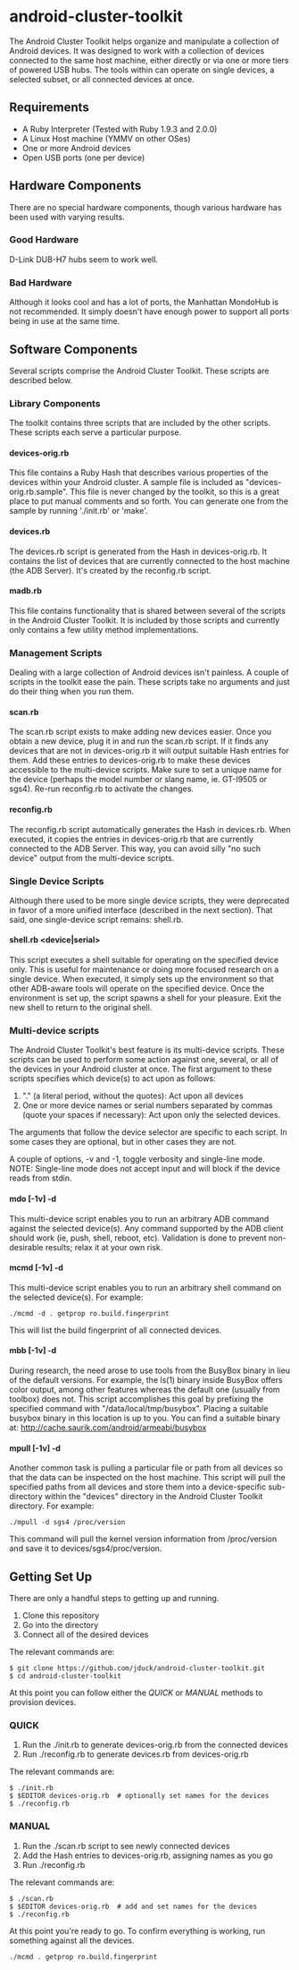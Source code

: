 android-cluster-toolkit
=======================

The Android Cluster Toolkit helps organize and manipulate a collection of Android devices. It was designed to work with a collection of devices connected to the same host machine, either directly or via one or more tiers of powered USB hubs. The tools within can operate on single devices, a selected subset, or all connected devices at once.

## Requirements

 - A Ruby Interpreter (Tested with Ruby 1.9.3 and 2.0.0)
 - A Linux Host machine (YMMV on other OSes)
 - One or more Android devices
 - Open USB ports (one per device)

## Hardware Components

There are no special hardware components, though various hardware has been used with varying results.

### Good Hardware
D-Link DUB-H7 hubs seem to work well. 

### Bad Hardware
Although it looks cool and has a lot of ports, the Manhattan MondoHub is not recommended. It simply doesn't have enough power to support all ports being in use at the same time.

## Software Components

Several scripts comprise the Android Cluster Toolkit. These scripts are described below.

### Library Components

The toolkit contains three scripts that are included by the other scripts. These scripts each serve a particular purpose.

#### devices-orig.rb

This file contains a Ruby Hash that describes various properties of the devices within your Android cluster. A sample file is included as "devices-orig.rb.sample". This file is never changed by the toolkit, so this is a great place to put manual comments and so forth. You can generate one from the sample by running './init.rb' or 'make'.

#### devices.rb

The devices.rb script is generated from the Hash in devices-orig.rb. It contains the list of devices that are currently connected to the host machine (the ADB Server). It's created by the reconfig.rb script.

#### madb.rb

This file contains functionality that is shared between several of the scripts in the Android Cluster Toolkit. It is included by those scripts and currently only contains a few utility method implementations.

### Management Scripts

Dealing with a large collection of Android devices isn't painless. A couple of scripts in the toolkit ease the pain. These scripts take no arguments and just do their thing when you run them.

#### scan.rb

The scan.rb script exists to make adding new devices easier. Once you obtain a new device, plug it in and run the scan.rb script. If it finds any devices that are not in devices-orig.rb it will output suitable Hash entries for them. Add these entries to devices-orig.rb to make these devices accessible to the multi-device scripts. Make sure to set a unique name for the device (perhaps the model number or slang name, ie. GT-I9505 or sgs4). Re-run reconfig.rb to activate the changes.

#### reconfig.rb

The reconfig.rb script automatically generates the Hash in devices.rb. When executed, it copies the entries in devices-orig.rb that are currently connected to the ADB Server. This way, you can avoid silly "no such device" output from the multi-device scripts.

### Single Device Scripts

Although there used to be more single device scripts, they were deprecated in favor of a more unified interface (described in the next section). That said, one single-device script remains: shell.rb.

#### shell.rb <device|serial>

This script executes a shell suitable for operating on the specified device only. This is useful for maintenance or doing more focused research on a single device. When executed, it simply sets up the environment so that other ADB-aware tools will operate on the specified device. Once the environment is set up, the script spawns a shell for your pleasure. Exit the new shell to return to the original shell.

### Multi-device scripts

The Android Cluster Toolkit's best feature is its multi-device scripts. These scripts can be used to perform some action against one, several, or all of the devices in your Android cluster at once. The first argument to these scripts specifies which device(s) to act upon as follows:

1. "." (a literal period, without the quotes): Act upon all devices
2. One or more device names or serial numbers separated by commas (quote your spaces if necessary): Act upon only the selected devices.

The arguments that follow the device selector are specific to each script. In some cases they are optional, but in other cases they are not.

A couple of options, -v and -1, toggle verbosity and single-line mode. NOTE: Single-line mode does not accept input and will block if the device reads from stdin.

#### mdo [-1v] -d <device selector> <adb args>

This multi-device script enables you to run an arbitrary ADB command against the selected device(s). Any command supported by the ADB client should work (ie, push, shell, reboot, etc). Validation is done to prevent non-desirable results; relax it at your own risk.

#### mcmd [-1v] -d <device selector> <command and args>

This multi-device script enables you to run an arbitrary shell command on the selected device(s). For example:

<code>./mcmd -d . getprop ro.build.fingerprint</code>

This will list the build fingerprint of all connected devices.

#### mbb [-1v] -d <device selector> <command and args>

During research, the need arose to use tools from the BusyBox binary in lieu of the default versions. For example, the ls(1) binary inside BusyBox offers color output, among other features whereas the default one (usually from toolbox) does not. This script accomplishes this goal by prefixing the specified command with "/data/local/tmp/busybox". Placing a suitable busybox binary in this location is up to you. You can find a suitable binary at: http://cache.saurik.com/android/armeabi/busybox

#### mpull [-1v] -d <device selector> <path to pull>

Another common task is pulling a particular file or path from all devices so that the data can be inspected on the host machine. This script will pull the specified paths from all devices and store them into a device-specific sub-directory within the "devices" directory in the Android Cluster Toolkit directory. For example:

<code>./mpull -d sgs4 /proc/version</code>

This command will pull the kernel version information from /proc/version and save it to devices/sgs4/proc/version.

## Getting Set Up

There are only a handful steps to getting up and running.

1. Clone this repository
2. Go into the directory
3. Connect all of the desired devices

The relevant commands are:

```
$ git clone https://github.com/jduck/android-cluster-toolkit.git
$ cd android-cluster-toolkit
```

At this point you can follow either the *QUICK* or *MANUAL* methods to provision devices.

### QUICK

1. Run the ./init.rb to generate devices-orig.rb from the connected devices
2. Run ./reconfig.rb to generate devices.rb from devices-orig.rb

The relevant commands are:

```
$ ./init.rb
$ $EDITOR devices-orig.rb  # optionally set names for the devices
$ ./reconfig.rb
```

### MANUAL

1. Run the ./scan.rb script to see newly connected devices
2. Add the Hash entries to devices-orig.rb, assigning names as you go
3. Run ./reconfig.rb

The relevant commands are:

```
$ ./scan.rb
$ $EDITOR devices-orig.rb  # add and set names for the devices
$ ./reconfig.rb
```

At this point you're ready to go. To confirm everything is working, run something against all the devices.

<code>./mcmd . getprop ro.build.fingerprint</code>
